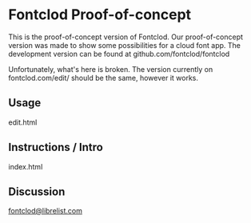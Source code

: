 Fontclod Proof-of-concept
=========================

This is the proof-of-concept version of Fontclod.
Our proof-of-concept version was made to show some possibilities for a cloud font app.
The development version can be found at github.com/fontclod/fontclod

Unfortunately, what's here is broken. The version currently on fontclod.com/edit/ should be the same, however it works. 

Usage
-----
edit.html

Instructions / Intro
--------------------
index.html

Discussion
----------
fontclod@librelist.com
